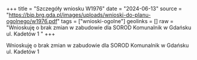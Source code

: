 +++
title = "Szczegóły wniosku W1976"
date = "2024-06-13"
source = "https://bip.brg.gda.pl/images/uploads/wnioski-do-planu-ogolnego/w1976.pdf"
tags = ["wnioski-ogolne"]
geolinks = []
raw = "Wnioskuję o brak zmian w zabudowie dla SOROD Komunalnik w Gdańsku ul. Kadetów 1 "
+++

Wnioskuję o brak zmian w zabudowie dla SOROD Komunalnik w Gdańsku ul.
Kadetów 1



